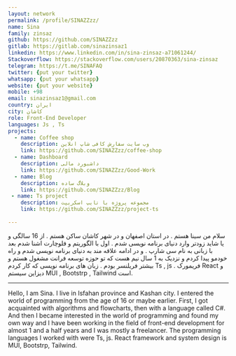 ```yaml
---
layout: network
permalink: /profile/SINAZZzz/
name: Sina
family: zinsaz
github: https://github.com/SINAZZzz
gitlab: https://gitlab.com/sinazinsaz1
linkedin: https://www.linkedin.com/in/sina-zinsaz-a71061244/
Stackoverflow: https://stackoverflow.com/users/20870363/sina-zinsaz
telegram: https://t.me/SINAFAQ
twitter: {put your twitter}
whatsapp: {put your whatsapp}
website: {put your website}
mobile: +98
email: sinazinsaz1@gmail.com
country: ایران
city: کاشان
role: Front-End Developer
languages: Js , Ts 
projects:
  - name: Coffee shop
    description: وب سایت سفارش کافی شاپ انلاین
    link: https://github.com/SINAZZzz/coffee-shop
  - name: Dashboard
    description: داشبورد مالی
    link: https://github.com/SINAZZzz/Good-Work
  - name: Blog
    description: وبلاگ ساده
    link: https://github.com/SINAZZzz/Blog
 - name: Ts project
    description: مجموعه پروژه با تایپ اسکریپت
    link: https://github.com/SINAZZzz/project-ts
    
---
```



سلام من سینا هستم .
در استان اصفهان و در شهر کاشان ساکن هستم . 
از 16 سالگی و یا شاید زودتر وارد دنیای برنامه نویسی شدم . اول با الگوریتم و فلوچارت اشنا شدم بعد با زبانی به نام سی شارپ .
و در ادامه علاقه مند به دنیای برنامه نویسی شدم و راه خودمو پیدا کردم و نزدیک به 1 سال نیم هست که تو حوزه توسعه فرانت مشغول هستم و بیشتر فریلنسر بودم .
زبان های برنامه نویسی که کار کردم Ts , js .
فریمورک React و دیزاین سیستم MUI , Bootstrp , Tailwind است.
<hr />
Hello, I am Sina.
I live in Isfahan province and Kashan city.
I entered the world of programming from the age of 16 or maybe earlier. First, I got acquainted with algorithms and flowcharts, then with a language called C#.
And then I became interested in the world of programming and found my own way and I have been working in the field of front-end development for almost 1 and a half years and I was mostly a freelancer.
The programming languages I worked with were Ts, js.
React framework and system design is MUI, Bootstrp, Tailwind.
